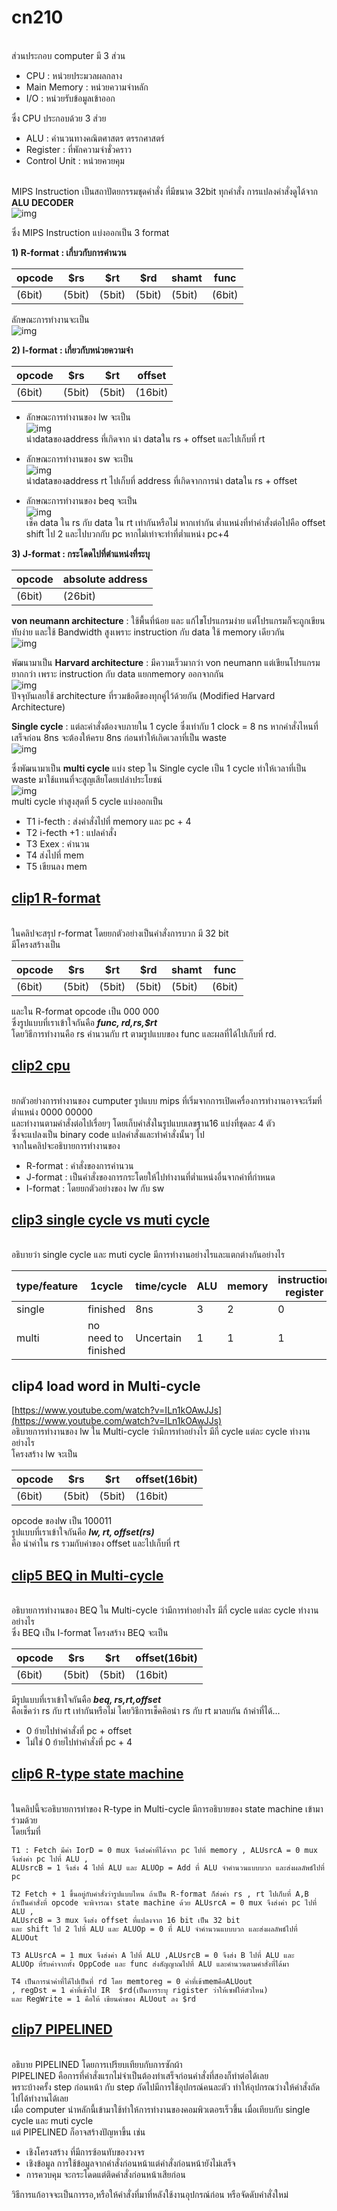 # cn210 

<br>ส่วนประกอบ computer มี 3 ส่วน
- CPU : หน่วยประมวลผลกลาง
- Main Memory : หน่วยความจำหลัก
- I/O : หน่วยรับข้อมูลเข้าออก

ซึ่ง CPU ประกอบด้วย 3 ส่วย
- ALU : คำนวนทางคณิตศาสตร ตรรกศาสตร์
- Register : ที่พักความจำชั่วคราว
- Control Unit : หน่วยควยคุม

<br>MIPS Instruction เป็นสถาปัตยกรรมชุดคำสั่ง ที่มีขนาด 32bit ทุกคำสั่ง การแปลงคำสั่งดูได้จาก
**ALU DECODER**
<br>![img](https://i.imgur.com/0DEre3p.jpg)

ซึ่ง MIPS Instruction แบ่งออกเป็น 3 format

**1) R-format : เกี่บวกับการคำนวน**

|    opcode    |      $rs     |     $rt      |      $rd     |    shamt     |     func     |
|--------------|--------------|--------------|--------------|--------------|--------------|
|    (6bit)    |    (5bit)    |   (5bit)     |    (5bit)    |   (5bit)     |    (6bit)    |

ลักษณะการทำงานจะเป็น
<br>![img](https://i.imgur.com/axkI8r9.jpg)

**2) I-format : เกี่ยวกับหน่วยความจำ**

|    opcode    |      $rs     |     $rt      |        offset          |
|--------------|--------------|--------------|------------------------|
|    (6bit)    |    (5bit)    |   (5bit)     |         (16bit)        |

- ลักษณะการทำงานของ lw จะเป็น
<br>![img](https://i.imgur.com/4pxPfj8.jpg)
<br>นำdataของaddress ที่เกิดจาก นำ dataใน rs + offset และไปเก็บที่ rt

- ลักษณะการทำงานของ sw จะเป็น
<br>![img](https://i.imgur.com/8mgsz3d.jpg)
<br>นำdataของaddress rt ไปเก็บที่ address ที่เกิดจากการนำ dataใน rs + offset

- ลักษณะการทำงานของ beq จะเป็น
<br>![img](https://i.imgur.com/xEYYU7A.jpg)
<br> เช็ค data ใน rs กับ data ใน rt เท่ากันหรือไม่ หากเท่ากัน ต่ำแหน่งที่ทำคำสั่งต่อไปคือ offset shift ไป 2 และไปบวกกับ pc หากไม่เท่าจะทำที่ต่ำแหน่ง pc+4

**3) J-format : กระโดดไปที่ตำแหน่งที่ระบุ**

|    opcode    |      absolute address    |
|--------------|--------------------------|
|     (6bit)   |         (26bit)          |

**von neumann architecture** : ใช้พื้นที่น้อย และ แก้ไขโปรแกรมง่าย แต่โปรแกรมก็จะถูกเขียนทับง่าย และใช้ Bandwidth สูงเพราะ instruction กับ data ใช้ memory เดียวกัน
<br>![img](https://i.imgur.com/jELt2xE.jpg)

พัฒนามาเป็น
**Harvard architecture** : มีความเร็วมากว่า von neumann แต่เขียนโปรแกรมยากกว่า เพราะ instruction กับ data แยกmemory ออกจากกัน
<br>![img](https://i.imgur.com/uU9GSAk.jpg)
<br> ปัจจุบันเลยใช้ architecture ที่รวมข้อดีของทุกคู่ไว้ด้วยกัน (Modified Harvard Architecture)

**Single cycle** : แต่ละคำสั่งต้องจบภายใน 1 cycle ซึ่งเท่ากับ 1 clock = 8 ns หากคำสั่งไหนที่เสร็จก่อน 8ns จะต้องให้ครบ 8ns ก่อนทำให้เกิดเวลาที่เป็น waste 
<br>![img](https://i.imgur.com/qOTAKYp.jpg)

ซึ่งพัฒนามาเป็น **multi cycle** แบ่ง step ใน Single cycle เป็น 1 cycle ทำให้เวลาที่เป็น waste มาใช้แทนที่จะสูญเสียโดยเปล่าประโยชน์
<br>![img](https://i.imgur.com/EchLi1X.jpg)
<br>multi cycle ทำสูงสุดที่ 5 cycle แบ่งออกเป็น
- T1 i-fecth : ส่งคำสั่งไปที่ memory และ pc + 4
- T2 i-fecth +1 : แปลคำสั่ง
- T3 Exex : คำนวน
- T4 ส่งไปที่ mem
- T5 เขียนลง mem



## [clip1 R-format](https://www.youtube.com/watch?v=wNY26EktrtM)
<br>ในคลิปจะสรุป r-format โดยยกตัวอย่างเป็นคำสั่งการบวก มี 32 bit
<br>มีโครงสร้างเป็น 

|    opcode    |      $rs     |     $rt      |      $rd     |    shamt     |     func     |
|--------------|--------------|--------------|--------------|--------------|--------------|
|    (6bit)    |    (5bit)    |   (5bit)     |    (5bit)    |   (5bit)     |    (6bit)    |

และใน R-format opcode เป็น 000 000
<br>ซึ่งรูปแบบที่เราเข้าใจกันคือ ***func, $rd,$rs,$rt*** 
<br>โดยวิธีการทำงานคือ rs คำนวนกับ rt ตามรูปแบบของ func และผลที่ได้ไปเก็บที่ rd.


## [clip2 cpu](https://www.youtube.com/watch?v=S90zm02utjk)
<br>ยกตัวอย่างการทำงานของ cumputer รูปแบบ mips ที่เริ่มจากการเปิดเครื่องการทำงานอาจจะเริ่มที่ต่ำแหน่ง 0000 00000 
<br>และทำงานตามคำสั่งต่อไปเรื่อยๆ โดยเก็บคำสั่งในรูปแบบเลขฐาน16 แบ่งที่ชุดละ 4 ตัว 
<br>ซึ่งจะแปลงเป็น binary code แปลคำสั่งและทำคำสั่งนั้นๆ ไป
<br>จากในคลิปจะอธิบายการทำงานของ 
- R-format : คำสั่งของการคำนวน
- J-format : เป็นคำสั่งของการกระโดยให้ไปทำงานที่ต่ำแหน่งอื่นจากค่าที่กำหนด 
- I-format : โดยยกตัวอย่างของ lw กับ sw

## [clip3 single cycle vs muti cycle](https://www.youtube.com/watch?v=G0OmkMiU6XA)
<br>อธิบายว่า single cycle และ muti cycle มีการทำงานอย่างไรและแตกต่างกันอย่างไร

| type/feature |       1cycle      |  time/cycle  |      ALU     |    memory    |instruction register|
|--------------|-------------------|--------------|--------------|--------------|--------------|
|    single    |      finished     |      8ns     |       3      |       2      |       0      |
|    multi     |no need to finished|   Uncertain  |       1      |       1      |       1      |


## clip4 load word in Multi-cycle
[https://www.youtube.com/watch?v=ILn1kOAwJJs](https://www.youtube.com/watch?v=ILn1kOAwJJs)
<br>อธิบายการทำงานของ lw ใน Multi-cycle ว่ามีการทำอย่างไร มีกี่ cycle แต่ละ cycle ทำงานอย่างไร
<br>โครงสร้าง lw จะเป็น 
 
|    opcode    |      $rs     |     $rt      |      offset(16bit)     |
|--------------|--------------|--------------|------------------------|
|    (6bit)    |    (5bit)    |   (5bit)     |         (16bit)        |

opcode ของlw เป็น 100011
<br>รูปแบบที่เราเข้าใจกันคือ ***lw, $rt,offset($rs)*** 
<br>คือ นำค่าใน rs รวมกับค่าของ offset และไปเก็บที่ rt

## [clip5 BEQ in Multi-cycle](https://www.youtube.com/watch?v=Osl9eChRaCA)
<br>อธิบายการทำงานของ BEQ ใน Multi-cycle ว่ามีการทำอย่างไร มีกี่ cycle แต่ละ cycle ทำงานอย่างไร
<br>ซึ่ง BEQ เป็น I-format โครงสร้าง BEQ จะเป็น 

|    opcode    |      $rs     |     $rt      |      offset(16bit)     |
|--------------|--------------|--------------|------------------------|
|    (6bit)    |    (5bit)    |   (5bit)     |         (16bit)        |

มีรูปแบบที่เราเข้าใจกันคือ ***beq, $rs,$rt,offset***
<br>คือเช็คว่า rs กับ rt เท่ากันหรือไม่ โดยวิธีการเช็คคิอนำ rs กับ rt มาลบกัน ถ้าค่าที่ได้...
- 0 ย้ายไปทำคำสั่งที่ pc + offset
- ไม่ใช่ 0 ย้ายไปทำคำสั่งที่ pc + 4


## [clip6 R-type state machine](https://www.youtube.com/watch?v=Zuj5F-_kMsc)
<br>ในคลิปนี้จะอธิบายการทำของ R-type in Multi-cycle มีการอธิบายของ state machine เข้ามาร่วมด้วย
<br>โดยเริ่มที่ 

```
T1 : Fetch มีค่า IorD = 0 mux จึงส่งค่าที่ได้จาก pc ไปที่ memory , ALUsrcA = 0 mux 
จึงส่งค่า pc ไปที่ ALU ,
ALUsrcB = 1 จึงส่ง 4 ไปที่ ALU และ ALUOp = Add ที่ ALU จำคำนวนแบบบวก และส่งผลลัพธ์ไปที่ pc 

T2 Fetch + 1 ขึ้นอยู่กับคำสั่งว่ารูปแบบไหน ถ้าเป็น R-format ก็ส่งค่า rs , rt ไปเก็บที่ A,B 
ถ้าเป็นคำสั่งที่ opcode จะพิจารณา state machine ด้วย ALUsrcA = 0 mux จึงส่งค่า pc ไปที่ ALU ,
ALUsrcB = 3 mux จึงส่ง offset ที่แปลงจาก 16 bit เป็น 32 bit 
และ shift ไป 2 ไปที่ ALU และ ALUOp = 0 ที่ ALU จำคำนวนแบบบวก และส่งผลลัพธ์ไปที่ ALUOut

T3 ALUsrcA = 1 mux จึงส่งค่า A ไปที่ ALU ,ALUsrcB = 0 จึงส่ง B ไปที่ ALU และ 
ALUOp ที่รับค่าจากทั้ง OppCode และ func ส่งสัญญาณไปที่ ALU และคำนวนตามคำสั่งที่ได้มา

T4 เป็นการนำค่าที่ได้ไปเป็นที่ rd โดย memtoreg = 0 ค่าที่เข้าmemคือALUout 
, regDst = 1 ค่าที่เข้าไป IR  $rd(เป็นการระบุ rigister ว่าให้เซฟให้ตัวไหน) 
และ RegWrite = 1 คือให้ เขียนค่าของ ALUout ลง $rd
```

## [clip7 PIPELINED](https://www.youtube.com/watch?v=Tuu2xxzDl2Q)
<br>อธิบาย PIPELINED โดยการเปรียบเทียบกับการซักผ้า 
<br>PIPELINED คือการที่คำสั่งแรกไม่จำเป็นต้องทำเสร็จก่อนคำสั่งที่สองก็ทำต่อได้เลย 
<br>พราะบ้างครั้ง step ก่อนหน้า กับ step ถัดไปมีการใช้อุปกรณ์คนละตัว ทำให้อุปกรณว่างให้คำสั่งถัดไปได้ทำงานได้เลย 
<br>เมื่อ computer นำหลักนี้เข้ามาใช้ทำให้การทำงานของคอมพิวเตอรเร็วขึ้น เมื่อเทียบกับ single cycle และ muti cycle 
<br>แต่ PIPELINED ก็อาจสร้างปัญหาขึ้น เช่น 
- เชิงโครงสร้าง ที่มีการซ้อนทับของวงจร 
- เชิงข้อมูล การใช้ข้อมูลจากคำสั่งก่อนหน้าแต่คำสั่งก่อนหน้ายังไม่เสร็จ 
- การควบคุม จะกระโดดแต่ติดคำสั่งก่อนหน้าเสียก่อน 

วิธีการแก้อาจจะเป็นการรอ,หรือให้คำสั่งที่มาที่หลังใช้งานอุปกรณ์ก่อน หรือจัดดับคำสั่งใหม่


